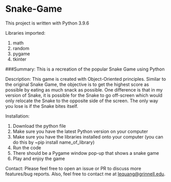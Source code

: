 # Snake-Game

This project is written with Python 3.9.6

Libraries imported:
1. math
2. random
3. pygame
4. tkinter

###Summary: This is a recreation of the popular Snake Game using Python 

Description: This game is created with Object-Oriented principles. Similar to the original Snake Game, the objective is to get the highest score as possible by eating as much snack as possible. One difference is that in my version of Snake, it is possible for the Snake to go off-screen which would only relocate the Snake to the opposite side of the screen. The only way you lose is if the Snake bites itself.

Installation:
1. Download the python file 
2. Make sure you have the latest Python version on your computer 
3. Make sure you have the libraries installed onto your computer (you can do this by ~pip install name_of_library)
5. Run the code 
6. There should be a Pygame window pop-up that shows a snake game 
7. Play and enjoy the game

Contact: Please feel free to open an issue or PR to discuss more features/bug reports. Also, feel free to contact me at lequang@grinnell.edu.
